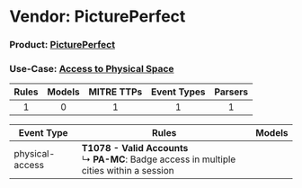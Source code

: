Vendor: PicturePerfect
======================
### Product: [PicturePerfect](../ds_pictureperfect_pictureperfect.md)
### Use-Case: [Access to Physical Space](../../../../UseCases/uc_access_to_physical_space.md)

| Rules | Models | MITRE TTPs | Event Types | Parsers |
|:-----:|:------:|:----------:|:-----------:|:-------:|
|   1   |   0    |     1      |      1      |    1    |

| Event Type      | Rules                                                                                              | Models |
| --------------- | -------------------------------------------------------------------------------------------------- | ------ |
| physical-access | <b>T1078 - Valid Accounts</b><br> ↳ <b>PA-MC</b>: Badge access in multiple cities within a session |        |